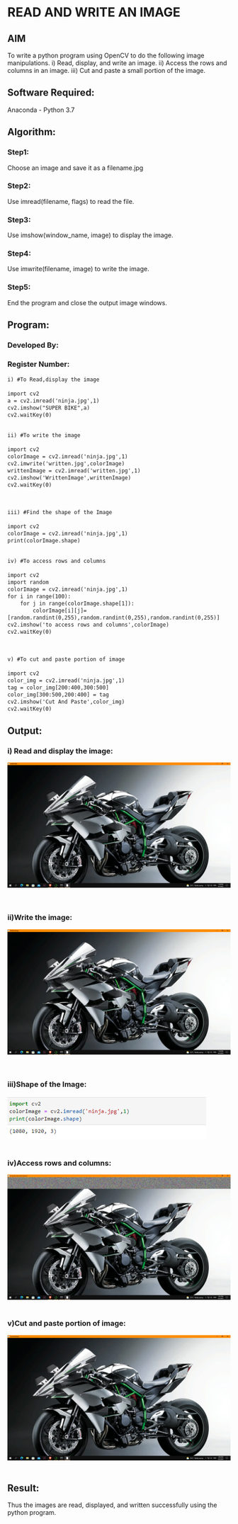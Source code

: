 # READ AND WRITE AN IMAGE
## AIM
To write a python program using OpenCV to do the following image manipulations.
i) Read, display, and write an image.
ii) Access the rows and columns in an image.
iii) Cut and paste a small portion of the image.

## Software Required:
Anaconda - Python 3.7
## Algorithm:
### Step1:
Choose an image and save it as a filename.jpg
### Step2:
Use imread(filename, flags) to read the file.
### Step3:
Use imshow(window_name, image) to display the image.
### Step4:
Use imwrite(filename, image) to write the image.
### Step5:
End the program and close the output image windows.
## Program:
### Developed By:
### Register Number:
~~~
i) #To Read,display the image

import cv2
a = cv2.imread('ninja.jpg',1)
cv2.imshow("SUPER BIKE",a)
cv2.waitKey(0)

~~~
~~~

ii) #To write the image

import cv2
colorImage = cv2.imread('ninja.jpg',1)
cv2.imwrite('written.jpg',colorImage)
writtenImage = cv2.imread('written.jpg',1)
cv2.imshow('WrittenImage',writtenImage)
cv2.waitKey(0)

~~~
~~~


iii) #Find the shape of the Image

import cv2 
colorImage = cv2.imread('ninja.jpg',1)
print(colorImage.shape)

~~~
~~~

iv) #To access rows and columns

import cv2
import random
colorImage = cv2.imread('ninja.jpg',1)
for i in range(100):
    for j in range(colorImage.shape[1]):
        colorImage[i][j]=[random.randint(0,255),random.randint(0,255),random.randint(0,255)]
cv2.imshow('to access rows and columns',colorImage)
cv2.waitKey(0)


~~~
~~~

v) #To cut and paste portion of image

import cv2
color_img = cv2.imread('ninja.jpg',1)
tag = color_img[200:400,300:500]
color_img[300:500,200:400] = tag
cv2.imshow('Cut And Paste',color_img)
cv2.waitKey(0)
~~~



## Output:

### i) Read and display the image:
![output](first.png)
<br>

<br>

### ii)Write the image:

![written](written.png)
<br>

<br>

### iii)Shape of the Image:
![output](size.PNG)
<br>
<br>

### iv)Access rows and columns:
![output](access.png)
<br>
<br>

### v)Cut and paste portion of image:
![output](cut.png)
<br>
<br>

## Result:
Thus the images are read, displayed, and written successfully using the python program.


